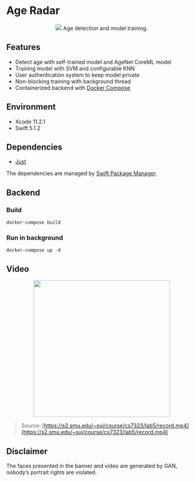 # Age Radar

<p align="center">
  <img src="https://user-images.githubusercontent.com/3107872/69120750-024d9b00-0a60-11ea-9f71-1a3ec662ff38.png" />
  Age detection and model training.
</p>

## Features

* Detect age with self-trained model and AgeNet CoreML model
* Training model with SVM and configurable KNN
* User authentication system to keep model private
* Non-blocking training with background thread
* Containerized backend with [Docker Compose
](https://github.com/docker/compose)

## Environment

* Xcode 11.2.1
* Swift 5.1.2

## Dependencies

* [Just](https://github.com/dduan/Just)

The dependencies are managed by [Swift Package Manager](https://swift.org/package-manager/).

## Backend

### Build

```shell
docker-compose build
```

### Run in background

```shell
docker-compose up -d
```

## Video

<p align="center">
  <a href="https://s2.smu.edu/~suj/course/cs7323/lab5/record.mp4">
    <img height="360" src="https://user-images.githubusercontent.com/3107872/69120814-3032df80-0a60-11ea-8b80-8275e8395e8d.png" />
  </a>
</p>

> Source: [https://s2.smu.edu/~suj/course/cs7323/lab5/record.mp4](https://s2.smu.edu/~suj/course/cs7323/lab5/record.mp4)

## Disclaimer

The faces presented in the banner and video are generated by GAN, nobody’s portrait rights are violated.
